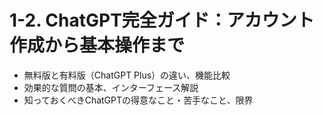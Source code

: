 # 1-2. ChatGPT完全ガイド：アカウント作成から基本操作まで

*   無料版と有料版（ChatGPT Plus）の違い、機能比較
*   効果的な質問の基本、インターフェース解説
*   知っておくべきChatGPTの得意なこと・苦手なこと、限界 